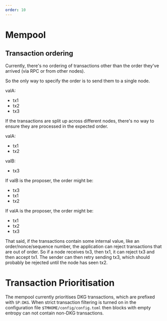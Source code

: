 ```yaml
---
order: 10
---
```


# Mempool

## Transaction ordering

Currently, there's no ordering of transactions other than the order they've
arrived (via RPC or from other nodes).

So the only way to specify the order is to send them to a single node.

valA:
  - tx1
  - tx2
  - tx3

If the transactions are split up across different nodes, there's no way to
ensure they are processed in the expected order.

valA:
  - tx1
  - tx2

valB:
  - tx3

If valB is the proposer, the order might be:

  - tx3
  - tx1
  - tx2

If valA is the proposer, the order might be:

  - tx1
  - tx2
  - tx3

That said, if the transactions contain some internal value, like an
order/nonce/sequence number, the application can reject transactions that are
out of order. So if a node receives tx3, then tx1, it can reject tx3 and then
accept tx1. The sender can then retry sending tx3, which should probably be
rejected until the node has seen tx2.

# Transaction Prioritisation

The mempool currently prioritises DKG transactions, which are prefixed with `SP:DKG`. 
When strict transaction filtering is turned on in the configuration file `$TMHOME/config/config.toml` 
then blocks with empty entropy can not contain non-DKG transactions.
